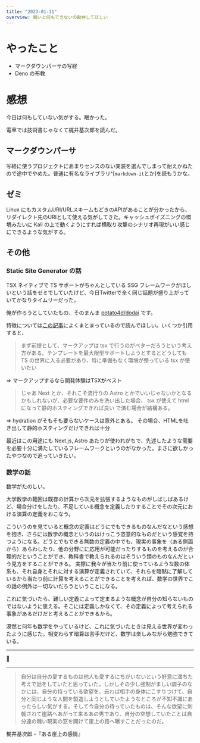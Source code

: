 ```yaml
---
title: "2023-01-11"
overview: 眠いと何もできないの勘弁してほしい
---
```


# やったこと

- マークダウンパーサの写経
- Deno の布教

# 感想

今日は何もしていない気がする。眠かった。

電車では技術書じゃなくて梶井基次郎を読んだ。

## マークダウンパーサ

写経に使うプロジェクトにあまりセンスのない実装を選んでしまって耐えかねたので途中でやめた。普通に有名なライブラリ^[`markdown-it`とか]を読もうかな。

## ゼミ

Linux
にもカスタムURI/URLスキームもどきのAPIがあることが分かったから、リダイレクト先のURIとして使える気がしてきた。キャッシュポイズニングの環境みたいに
Kali
の上で動くようにすれば横取り攻撃のシナリオ再現がいい感じにできるような気がする。

## その他

### Static Site Generator の話

TSX ネイティブで TS サポートがちゃんとしている SSG
フレームワークがほしいという話をゼミでしていたけど、今日Twitterで全く同じ話題が盛り上がっていてかなりタイムリーだった。

俺が作ろうとしていたもの、そのまんま
[potato4d/dodai](https://github.com/potato4d/dodai) です。

特徴については[この記事](https://ushironoko.me/articles/2023/minimal-ssg-read)によくまとまっているので読んでほしい。いくつか引用すると、

> まず前提として、マークアップは tsx
> で行うのがベターだろうという考え方がある。テンプレートを最大限型サポートしようとするとどうしても
> TS の世界に入る必要があり、特に準備もなく環境が整っている tsx が使いたい

=> マークアップするなら開発体験はTSXがベスト

> じゃあ Next とか、それこそ流行りの Astro
> とかでいいじゃないかとなるかもしれないが、必要な要件のみを洗い出した場合、 tsx
> が使えて html になって静的ホスティングできれば良い で済む場合が結構ある。

=> hydration がそもそも要らないケースは意外とある。
その場合、HTMLを吐き出して静的ホスティングだけできれば十分

最近はこの用途にも Next.js, Astro
あたりが使われがちで、先述したような需要を必要十分に満たしているフレームワークというのがなかった。まさに欲しかったやつなので追っていきたい。

### 数学の話

数学がたのしい。

大学数学の範囲は既存の計算から次元を拡張するようなものがしばしばあるけど、場合分けをしたり、不足している概念を定義したりすることでその次元における演算の定義をおこなう。

こういうのを見ていると概念の定義はどうにでもできるものなんだなという感想を抱き、さらには数学の概念というのはけっこう恣意的なものだという感覚を持つようになる。どうとでもできる無数の定義の中でも、現実の事象を（ある側面から）あらわしたり、他の分野にに応用が可能だったりするものを考えるのが合理的だということができ、教科書で教えられるのはそういう類のものなんだという見方をすることができる。
実際に我々が当たり前に使っているような数の体系も、それ自身とそれに対する演算が定義されていて、それらを暗黙に了解しているから当たり前に計算を考えることができることを考えれば、数学の世界でこの話の例外は一切ないだろうということになる。

これに気づいたら、難しい定義によって定まるような概念が自分の知らないものではないように思える。そこには定義しかなくて、その定義によって考えられる事象があるだけだと考えることができるから。

漠然と何年も数学をやっているけど、これに気づいたときは見える世界が変わったように感じた。相変わらず暗算は苦手だけど、数学は楽しみながら勉強できている。

---

:dancer:

---

> 自分は自分の愛するものは他人も愛するにちがいないという好意に満ちた考えで話をしていたと思っていた。しかしその少し強制がましい調子のなかには、自分の持っている欲望を、云わば相手の身体にこすりつけて、自分と同じような人間を製造しようとしていたようなところが不知不識にあったらしい気がする。そして今自分の待っていたものは、そんな欲望に刺戟されて崖路へあがって来るあの男であり、自分の空想していたことは自分達の醜い現実の窓を開けて崖上の路へ曝すことだったのだ。

梶井基次郎 -『ある崖上の感情』
